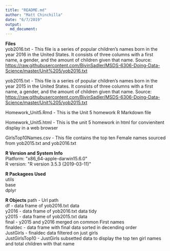 ```yaml
---
title: "README.md"
author: "Matt Chinchilla"
date: "6/7/2019"
output: 
  md_document:
---
```

<b>Files</b><br>
yob2016.txt - This file is a series of popular children’s names born in the year 2016 in the United States.  It consists of three columns with a first name, a gender, and the amount of children given that name.
Source: https://raw.githubusercontent.com/BivinSadler/MSDS-6306-Doing-Data-Science/master/Unit%205/yob2016.txt

yob2015.txt - This file is a series of popular children’s names born in the year 2015 in the United States.  It consists of three columns with a first name, a gender, and the amount of children given that name.
Source: https://raw.githubusercontent.com/BivinSadler/MSDS-6306-Doing-Data-Science/master/Unit%205/yob2015.txt

Homework_Unit5.Rmd - This is the Unit 5 homework R Markdown file

Homework_Unit5.html - This is the unit 5 homework in html for convienitent display in a web browser

GirlsTop10Names.csv - This file contains the top ten Female names sourced from yob2015.txt and yob2016.txt

<b>R Version and System Info</b><br>
Platform: "x86_64-apple-darwin15.6.0"<br>
R version: "R version 3.5.3 (2019-03-11)"

<b>R Packagees Used</b><br>
utils<br>
base<br>
dplyr<br>


<b>R Objects</b>
path - Url path<br>
df - data frame of yob2016.txt data<br>
y2016 - data frame of yob2016.txt data tidy<br>
y2015 - data frame of yob2015.txt data<br>
final - y2015 and y2016 merged on common First names<br>
finaldec - data frame with final data sorted in decending order<br>
JustGirls - finaldec data filtered on just girls<br>
JustGirlsTop10 - JustGirls subsetted data to display the top ten girl names and total children with that name

